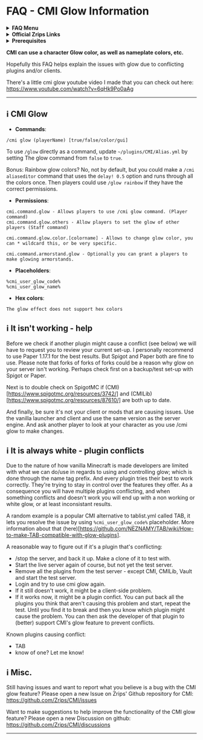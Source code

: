 # FAQ - CMI Glow Information

<topMenu>
<details>
    <summary><strong>FAQ Menu</strong></summary>
    <p>
     • <a href="https://faq.cmi.support/bungee">Bungeecord-Info</a>, 
     • <a href="https://faq.cmi.support/chance">Chance-Example</a>, 
     • <a href="https://faq.cmi.support/format">Chat-Format</a>, 
     • <a href="https://faq.cmi.support/chat">Chat-Manager</a>, 
     • <a href="https://faq.cmi.support/chatfilter">Chat-Filter</a>, 
     • <a href="https://faq.cmi.support/chatrooms">Chat-Rooms</a>, 
     • <a href="https://faq.cmi.support/commands">Commands-Manager</a>, 
     • <a href="https://faq.cmi.support/joinleave">Custom-Join-Leave</a>, 
     • <a href="https://faq.cmi.support/economy">Economy-Manager</a>, 
     • <a href="https://faq.cmi.support/ext-cmds">Extending-Commands</a>, 
     • <a href="https://faq.cmi.support/gettingstarted">Getting-Started</a>, 
     • <a href="https://faq.cmi.support/glow">Glow</a>, 
     • <a href="https://faq.cmi.support/help">Custom-Help</a>, 
     • <a href="https://faq.cmi.support/hexcolors">Hex-Colors</a>, 
     • <a href="https://faq.cmi.support/import">Importing-Data</a>, 
     • <a href="https://faq.cmi.support/library">CMILib</a>, 
     • <a href="https://faq.cmi.support/prefix">LuckPerms-Prefix</a>, 
     • <a href="https://faq.cmi.support/migrate">Migrate-Database</a>, 
     • <a href="https://faq.cmi.support/mode-stuck">Mode-Stuck</a>, 
     • <a href="https://faq.cmi.support/more-msg-cmds">More-Msg-Commands</a>, 
     • <a href="https://faq.cmi.support/motd">MOTD</a>, 
     • <a href="https://faq.cmi.support/params">Parameters</a>, 
     • <a href="https://faq.cmi.support/ranks">Ranks</a>, 
     • <a href="https://faq.cmi.support/rules">Custom-Rules</a>, 
     • <a href="https://faq.cmi.support/running">Running-CMI</a>, 
     • <a href="https://faq.cmi.support/safety">Safety-Tips</a>, 
     • <a href="https://faq.cmi.support/social">Social-Addon</a>, 
     • <a href="https://faq.cmi.support/specialized">Specialized-Cmds</a>, 
     • <a href="https://faq.cmi.support/toggle">Toggle-Example</a>, 
     • <a href="https://faq.cmi.support/trash">Trash</a>, 
     • <a href="https://faq.cmi.support/votes">Vote-Manager</a>.
    </p>
</details>

<details>
    <summary><strong>Official Zrips Links</strong></summary>
    <ul>
        <li><a href="https://zrips.net/">Zrips Website</a>
         <pre>https://www.zrips.net/<br>The official website, wiki/documentation/information</pre></li>
        <li><a href="https://discord.gg/dDMamN4">Zrips Discord</a>
         <pre>https://discord.gg/dDMamN4<br>The official Discord community server with member-driven support</pre></li>
        <li><a href="https://github.com/Zrips/">Zrips Github</a>
         <pre>https://github.com/Zrips<br>The place for bug reports and feature suggestions</pre></li>
    </ul>
</details>

<details>
    <summary><strong>Prerequisites</strong></summary>
    <ul>
        <li><a href="https://www.spigotmc.org/resources/3742/">Buy and Download CMI</a> (premium plugin)
         <pre>https://www.spigotmc.org/resources/3742/<br>Get the CMI plugin if you haven't already, and then Install it on all your servers</pre></li>
        <li><a href="https://www.spigotmc.org/resources/87610/">Also Download CMILib</a> (free library) (<a href="https://github.com/mrfdev/CMI/edit/master/Resources/FAQ/cmi-library.md">more info</a>)
         <pre>https://www.spigotmc.org/resources/87610/<br>All Zrips plugins require the CMILib .jar file. Get it and also put it on all your servers.</pre></li>
        <li>All my FAQ pages have been written for Spigot / Paper 1.17.1 and CMI 9.0.6.x or newer.</li>
        <li>The mrfdev github page is not an official resource, we're sharing our knowledge as a courtesy.</li>
        <li>I am a team member on the Zrips Discord, this does not mean what I share on here is official.</li>
    </ul>
</details>
</topMenu>

**CMI can use a character Glow color, as well as nameplate colors, etc.**

Hopefully this FAQ helps explain the issues with glow due to conflicting plugins and/or clients.

There's a little cmi glow youtube video I made that you can check out here: https://www.youtube.com/watch?v=6qHk9Po0aAg

---

## <g-emoji class="g-emoji" alias="information_source" fallback-src="https://github.githubassets.com/images/icons/emoji/unicode/2139.png">ℹ️</g-emoji> CMI Glow

- **Commands**:
```
/cmi glow (playerName) [true/false/color/gui]
```
To use `/glow` directly as a command, update `~/plugins/CMI/Alias.yml` by setting The glow command from `false` to `true`.

Bonus: Rainbow glow colors? No, not by default, but you could make a `/cmi aliaseditor` command that uses the `delay! 0.5` option and runs through all the colors once. Then players could use `/glow rainbow` if they have the correct permissions.

- **Permissions**:
```
cmi.command.glow - Allows players to use /cmi glow command. (Player command)
cmi.command.glow.others - Allow players to set the glow of other players (Staff command)

cmi.command.glow.color.[colorname] - Allows to change glow color, you can * wildcard this, or be very specific.

cmi.command.armorstand.glow - Optionally you can grant a players to make glowing armorstands.
```

- **Placeholders**:
```
%cmi_user_glow_code%
%cmi_user_glow_name%
```

- **Hex colors**:
```
The glow effect does not support hex colors
```

## <g-emoji class="g-emoji" alias="information_source" fallback-src="https://github.githubassets.com/images/icons/emoji/unicode/2139.png">ℹ️</g-emoji> It isn't working - help

Before we check if another plugin might cause a conflict (see below) we will have to request you to review your current set-up. 
I personally recommend to use Paper 1.17.1 for the best results. But Spigot and Paper both are fine to use. 
Please note that forks of forks of forks could be a reason why glow on your server isn't working. Perhaps check first on a backup/test set-up with Spigot or Paper. 

Next is to double check on SpigotMC if (CMI)[https://www.spigotmc.org/resources/3742/] and (CMILib)[https://www.spigotmc.org/resources/87610/] are both up to date. 

And finally, be sure it's not your client or mods that are causing issues. Use the vanilla launcher and client and use the same version as the server engine. And ask another player to look at your character as you use /cmi glow to make changes.

## <g-emoji class="g-emoji" alias="information_source" fallback-src="https://github.githubassets.com/images/icons/emoji/unicode/2139.png">ℹ️</g-emoji> It is always white - plugin conflicts

Due to the nature of how vanilla Minecraft is made developers are limited with what we can do/use in regards to using and controlling glow; 
which is done through the name tag prefix. And every plugin tries their best to work correctly. They're trying to stay in control over the features they offer. 
As a consequence you will have multiple plugins conflicting, and when something conflicts and doesn't work you will end up with a non working or white glow, or at least inconsistant results. 

A random example is a popular CMI alternative to tablist.yml called TAB, it lets you resolve the issue by using `%cmi_user_glow_code%` placeholder. More information about that (here)[https://github.com/NEZNAMY/TAB/wiki/How-to-make-TAB-compatible-with-glow-plugins].

A reasonable way to figure out if it's a plugin that's conflicting:
- /stop the server, and back it up. Make a clone of it to test with.
- Start the live server again of course, but not yet the test server.
- Remove all the plugins from the test server - except CMI, CMILib, Vault and start the test server.
- Login and try to use cmi glow again. 
- If it still doesn't work, it might be a client-side problem.
- If it works now, it might be a plugin confict. You can put back all the plugins you think that aren't causing this problem and start, repeat the test. Until you find it to break and then you know which plugin might cause the problem. You can then ask the developer of that plugin to (better) support CMI's glow feature to prevent conflicts.

Known plugins causing conflict:
- TAB
- know of one? Let me know!

## <g-emoji class="g-emoji" alias="information_source" fallback-src="https://github.githubassets.com/images/icons/emoji/unicode/2139.png">ℹ️</g-emoji> Misc.

Still having issues and want to report what you believe is a bug with the CMI glow feature? Please open a new Issue on Zrips' Github repository for CMI:
https://github.com/Zrips/CMI/issues

Want to make suggestions to help improve the functionality of the CMI glow feature? Please open a new Discussion on github:
https://github.com/Zrips/CMI/discussions

---
